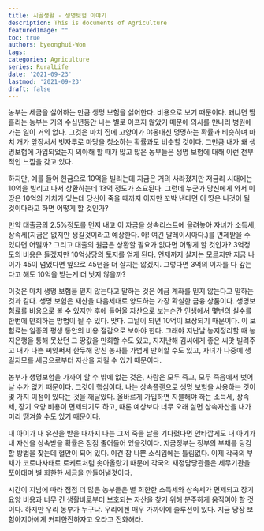 ```yaml
---
title: 시골생활 - 생명보험 이야기
description: This is documents of Agriculture
featuredImage: ""
toc: true
authors: byeonghui-Won
tags:
categories: Agriculture
series: RuralLife
date: '2021-09-23'
lastmod: '2021-09-23'
draft: false
---
```


농부는 세금을 싫어하는 만큼 생명 보험을 싫어한다. 비용으로 보기 때문이다. 왜냐면 땀흘리는 농부는 거의 수십년동안 나는 별로 아프지 않았기 때문에 의사를 만나러 병원에 가는 일이 거의 없다. 그것은 마치 집에 고양이가 야옹대신 멍멍하는 확률과 비슷하며 마치 개가 앞장서서 빗자루로 마당을 청소하는 확률과도 비슷할 것이다. 그만큼 내가 왜 생명보험에 가입되었는지 의아해 할 때가 많고 많은 농부들은 생명 보험에 대해 이런 천부적인 느낌을 갖고 있다.

하지만, 예를 들어 현금으로 10억을 빌리는데 지금은 거의 사라졌지만 저금리 시대에는 10억을 빌리고 나서 상환하는데 13억 정도가 소요된다. 그런데 누군가 당신에게 와서 이 땅은 10억의 가치가 있는데 당신이 죽을 때까지 이자만 꼬박 낸다면 이 땅은 니것이 될 것이다라고 하면 어떻게 할 것인가? 

만약 대출금의 2.5%정도를 먼저 내고 이 자금을 상속리스트에 올려놓아 자녀가 소득세, 상속세(지금은 없지만 생길것이라고 예상한다. 아! 여긴 말레이시아다.)를 면제받을 수 있다면 어떨까? 그리고 대출의 원금은 상환할 필요가 없다면 어떻게 할 것인가? 3억정도의 비용은 들겠지만 10억상당의 토지를 얻게 된다. 언제까지 살지는 모르지만 지금 나이가 45이 넘었다면 앞으로 45년을 더 살지는 않겠지. 그렇다면 3억의 이자를 다 갚는다고 해도 10억을 받는게 더 낫지 않을까?

이것은 마치 생명 보험을 믿지 않는다고 말하는 것은 예금 계좌를 믿지 않는다고 말하는 것과 같다. 생명 보험은 재산을 다음세대로 양도하는 가장 확실한 금융 상품이다. 생명보험료를 비용으로 볼 수 있지만 후에 들어올 자산으로 보는순간 인생에서 몇번의 실수를 한번에 만회하는 방법이 될 수 있다. 맞다. 그날이 되면 10억이 보장되기 때문이다. 이 보험료는 일종의 평생 동안의 비용 절감으로 보아야 한다. 그래야 지난날 농지정리할 때 농지은행을 통해 못샀던 그 땅값을 만회할 수도 있고, 지지난해 김씨에게 좋은 씨앗 빌려주고 내가 나쁜 씨앗써서 한두해 망친 농사를 가볍게 만회할 수도 있고, 자녀가 나중에 생길지모를 세금으로부터 자산을 지킬 수 있기 때문이다. 

농부가 생명보험을 가까이 할 수 밖에 없는 것은, 사람은 모두 죽고, 모두 죽음에서 벗어날 수가 없기 때문이다. 그것이 핵심이다. 나는 상속플랜으로 생명 보험을 사용하는 것이 몇 가지 이점이 있다는 것을 깨달았다. 올바르게 가입하면 지불해야 하는 소득세, 상속세, 장기 요양 비용이 면제되기도 하고, 때론 예상보다 너무 오래 살면 상속자산을 내가 미리 땡겨쓸 수도 있기 때문이다. 

내 아이가 내 유산을 받을 때까지 나는 그저 죽을 날을 기다렸다면 안타깝게도 내 아기가 내 자산을 상속받을 확률은 점점 줄어들어 있을것이다. 지금정부는 정부의 부채를 탕감할 방법을 찾는데 혈안이 되어 있다. 이건 참 나쁜 소식임에는 틀림없다. 이제 각국의 부채가 코로나사태로 로케트처럼 솟아올랐기 때문에 각국의 재정담당관들은 세무기관을 쪼아대며 별 희한한 세금을 만들어낼것이다. 

시간이 지남에 따라 점점 더 많은 농부들은 별 희한한 소득세와 상속세가 면제되고 장기 요양 비용과 너무 긴 생활비로부터 보호되는 자산을 찾기 위해 분주하게 움직여야 할 것이다. 하지만 우리 농부가 누구냐. 우리에겐 매우 가까이에 솔루션이 있다. 지금 당장 보험아지아에게 커피한잔하자고 오라고 전화해라. 
